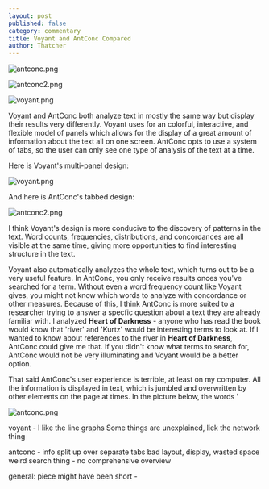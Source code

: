 ```yaml
---
layout: post
published: false
category: commentary
title: Voyant and AntConc Compared
author: Thatcher
---
```

![antconc.png]({{site.baseurl}}/assets/antconc.png)

![antconc2.png]({{site.baseurl}}/assets/antconc2.png)

![voyant.png]({{site.baseurl}}/assets/voyant.png)

Voyant and AntConc both analyze text in mostly the same way but display their results very differently. Voyant uses for an colorful, interactive, and flexible model of panels which allows for the display of a great amount of information about the text all on one screen. AntConc opts to use a system of tabs, so the user can only see one type of analysis of the text at a time.

Here is Voyant's multi-panel design:

![voyant.png]({{site.baseurl}}/assets/voyant.png)

And here is AntConc's tabbed design:

![antconc2.png]({{site.baseurl}}/assets/antconc2.png)

I think Voyant's design is more conducive to the discovery of patterns in the text. Word counts, frequencies, distributions, and concordances are all visible at the same time, giving more opportunities to find interesting structure in the text.

Voyant also automatically analyzes the whole text, which turns out to be a very useful feature. In AntConc, you only receive results onces you've searched for a term. Without even a word frequency count like Voyant gives, you might not know which words to analyze with concordance or other measures. Because of this, I think AntConc is more suited to a researcher trying to answer a specfic question about a text they are already familiar with. I analyzed __Heart of Darkness__ - anyone who has read the book would know that 'river' and 'Kurtz' would be interesting terms to look at. If I wanted to know about references to the river in __Heart of Darkness__, AntConc could give me that. If you didn't know what terms to search for, AntConc would not be very illuminating and Voyant would be a better option.

That said AntConc's user experience is terrible, at least on my computer. All the information is displayed in text, which is jumbled and overwritten by other elements on the page at times. In the picture below, the words '

![antconc.png]({{site.baseurl}}/assets/antconc.png)


voyant -
I like the line graphs
Some things are unexplained, liek the network thing


antconc - info split up over separate tabs
bad layout, display, wasted space
weird search thing - no comprehensive overview

general:
piece might have been short - 
